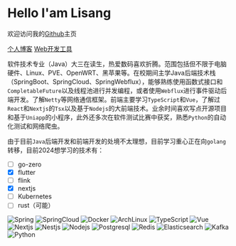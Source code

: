 # Hello I'am Lisang
欢迎访问我的[Github](https://github.com/wnnce)主页

[个人博客](https://blog.zeroxn.com)  [Web开发工具](https://tool.zeroxn.com)

软件技术专业（Java）大三在读生，热爱数码喜欢折腾。范围包括但不限于电脑硬件、Linux、PVE、OpenWRT、黑苹果等。在校期间主学Java后端技术栈（SpringBoot、SpringCloud、SpringWebflux），能够熟练使用函数式接口和`CompletableFuture`以及线程池进行并发编程，或者使用`Webflux`进行事件驱动后端开发。了解`Netty`等网络通信框架。前端主要学习`TypeScript`和`Vue`，了解过`React`和`Nextjs`的`Tsx`以及基于`Nodejs`的大前端技术。业余时间喜欢写点开源项目和基于`Uniapp`的小程序，此外还多次在软件测试比赛中获奖，熟悉`Python`的自动化测试和网络爬虫。

由于目前`Java`后端开发和前端开发的处境不太理想，目前学习重心正在向`golang`转移，目前2024想学习的技术有：

- [ ] go-zero
- [x] flutter
- [ ] flink
- [x] nextjs
- [ ] Kubernetes
- [ ] rust（可能）

![Spring](https://img.shields.io/badge/Spring-00bd56?style=flat-square&logo=spring&logoColor=white) ![SpringCloud](https://img.shields.io/badge/SpringCloud-00bd56?style=flat-square&logo=springboot&logoColor=white) ![Docker](https://img.shields.io/badge/Docker-1eafed?style=flat-square&logo=docker&logoColor=white) ![ArchLinux](https://img.shields.io/badge/ArchLinux-53c7f0?style=flat-square&logo=archlinux&logoColor=white) ![TypeScript](https://img.shields.io/badge/TypeScript-398ab9?style=flat-square&logo=typescript&logoColor=white) ![Vue](https://img.shields.io/badge/Vue.js-31aa75?style=flat-square&logo=vue.js&logoColor=white) ![Nextjs](https://img.shields.io/badge/Nextjs-black?style=flat-square&logo=next.js&logoColor=white) ![Nestjs](https://img.shields.io/badge/Nestjs-ff5959?style=flat-square&logo=nestjs&logoColor=white) ![Nodejs](https://img.shields.io/badge/Nodejs-95cd41?style=flat-square&logo=node.js&logoColor=white) ![Postgresql](https://img.shields.io/badge/Postgresql-1eafed?style=flat-square&logo=postgresql&logoColor=white) ![Redis](https://img.shields.io/badge/Redis-cf3333?style=flat-square&logo=Redis&logoColor=white) ![Elasticsearch](https://img.shields.io/badge/Elasticsearch-3fc1c9?style=flat-square&logo=Elasticsearch&logoColor=white) ![Kafka](https://img.shields.io/badge/Kafka-414141?style=flat-square&logo=apachekafka&logoColor=white) ![Python](https://img.shields.io/badge/Python-6e828a?style=flat-square&logo=python&logoColor=white)

